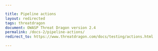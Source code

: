 ```yaml
---

title: Pipeline actions
layout: redirected
tags: threatdragon
document: OWASP Threat Dragon version 2.4
permalink: /docs-2/pipeline-actions/
redirect_to: https://www.threatdragon.com/docs/testing/actions.html

---
```

